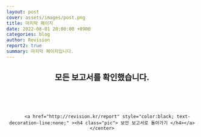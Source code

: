 ```yaml
---
layout: post
cover: assets/images/post.png
title: 마지막 페이지
date: 2022-08-01 20:00:00 +0900
categories: blog
author: Revision
report2: true
summary: 마지막 페이지입니다.
---
```


<html>
<head>
    <h2 style="text-align:center">모든 보고서를 확인했습니다.</h2>
    <style>
        .pic:hover {
            color: forestgreen;
        }
    </style>



</head>

<body>
    <br><br><br>
    <center>

        <a href="http://revision.kr/report" style="color:black; text-decoration-line:none;" ><h4 class="pic"> 보안 보고서로 돌아가기 </h4></a>
    </center>



</body>
</html>